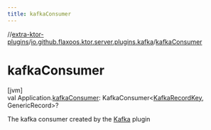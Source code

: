 ```yaml
---
title: kafkaConsumer
---
```

//[extra-ktor-plugins](../../index.md)/[io.github.flaxoos.ktor.server.plugins.kafka](index.md)/[kafkaConsumer](kafka-consumer.md)



# kafkaConsumer



[jvm]\
val Application.[kafkaConsumer](kafka-consumer.md): KafkaConsumer&lt;[KafkaRecordKey](-kafka-record-key/index.md), GenericRecord&gt;?



The kafka consumer created by the [Kafka](-kafka.md) plugin




